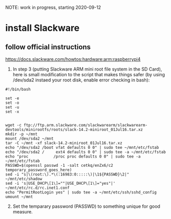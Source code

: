 NOTE: work in progress, starting 2020-09-12


# install Slackware

## follow official instructions

https://docs.slackware.com/howtos:hardware:arm:raspberrypi4

1. In step 3 (putting Slackware ARM mini root file system in the SD Card), here is small modification to the script that makes things safer (by using /dev/sda2 instaed your root disk, enable error checking in bash):
```
#!/bin/bash

set -e
set -o
set -u
set -x


wget -c ftp://ftp.arm.slackware.com/slackwarearm/slackwarearm-devtools/minirootfs/roots/slack-14.2-miniroot_01Jul16.tar.xz
mkdir -p ~/mnt
mount /dev/sda2 ~/mnt
tar -C ~/mnt -xf slack-14.2-miniroot_01Jul16.tar.xz
echo "/dev/sda2 /boot vfat defaults 0 0" | sudo tee ~/mnt/etc/fstab
echo "/dev/sda2 /     ext4 defaults 0 0" | sudo tee -a ~/mnt/etc/fstab
echo "proc           /proc proc defaults 0 0" | sudo tee -a ~/mnt/etc/fstab
PASSWD=$(openssl passwd -1 -salt cetkq/enZx6/c2 temporary_password_goes_here)
sed -i "s|\(root:\).*\(:16983:0:::::\)|\1${PASSWD}\2|" ~/mnt/etc/shadow
sed -i 's|USE_DHCP\[1\]=""|USE_DHCP\[1\]="yes"|' ~/mnt/etc/rc.d/rc.inet1.conf
echo "PermitRootLogin yes" | sudo tee -a ~/mnt/etc/ssh/sshd_config
umount ~/mnt
```

2. Set the temparary password (PASSWD) to something unique for good measure.
